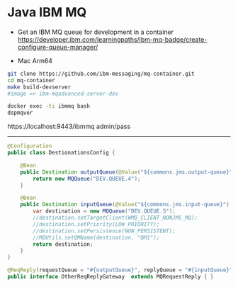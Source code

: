 # Java IBM MQ

- Get an IBM MQ queue for development in a container
https://developer.ibm.com/learningpaths/ibm-mq-badge/create-configure-queue-manager/

- Mac Arm64
```sh
git clone https://github.com/ibm-messaging/mq-container.git
cd mq-container
make build-devserver
#image => ibm-mqadvanced-server-dev
```

```sh
docker exec -ti ibmmq bash
dspmqver
```

https://localhost:9443/ibmmq
admin/pass


---

```java
@Configuration
public class DestionationsConfig {

    @Bean
    public Destination outputQueue(@Value("${commons.jms.output-queue}") String name) throws JMSException {
        return new MQQueue("DEV.QUEUE.4");
    }

    @Bean
    public Destination inputQueue(@Value("${commons.jms.input-queue}") String name) throws JMSException {
        var destination = new MQQueue("DEV.QUEUE.5");
        //destination.setTargetClient(WMQ_CLIENT_NONJMS_MQ);
        //destination.setPriority(LOW_PRIORITY);
        //destination.setPersistence(NON_PERSISTENT);
        //MQUtils.setQMName(destination, "QM1");
        return destination;
    }
}
```

```java
@ReqReply(requestQueue = "#{outputQueue}", replyQueue = "#{inputQueue}", queueType = FIXED)
public interface OtherReqReplyGateway  extends MQRequestReply { }
```